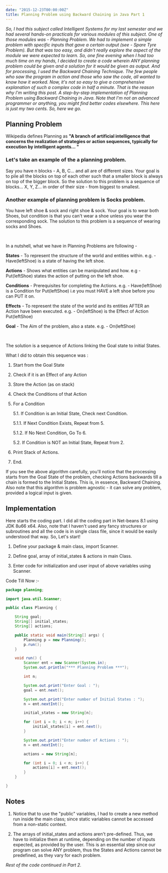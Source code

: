 ```yaml
---
date: "2015-12-23T00:00:00Z"
title: Planning Problem using Backward Chaining in Java Part 1
---
```


_So, I had this subject called Intelligent Systems for my last semester and we had several hands-on practicals for various modules of this subject. One of those modules was - Planning Problem. We had to implement a simple problem with specific inputs that gave a certain output (see - Spare Tyre Problem). But that was too easy, and didn't really explore the aspect of the module we were expected to learn. So, one fine evening when I had too much time on my hands, I decided to create a code wherein ANY planning problem could be given and a solution for it would be given as output. And for processing, I used the Backward Chaining Technique. The few people who saw the program in action and those who saw the code, all wanted to know how it worked. Now, it's not so easy to give a comprehensive explanation of such a complex code in half a minute. That is the reason why I'm writing this post. A step-by-step implementation of Planning Problem using Backward Chaining in Java. Note that I'm not an advanced programmer or anything, you might find better codes elsewhere. This here is just my two cents. So, here we go._

## Planning Problem

Wikipedia defines Planning as **"A branch of artificial intelligence that concerns the realization of strategies or action sequences, typically for execution by intelligent agents... "**

### Let's take an example of the a planning problem.

Say you have n blocks - A, B, C... and all are of different sizes. Your goal is to pile all the blocks on top of each other such that a smaller block is always on top of the bigger block. So the solution to this problem is a sequence of blocks... X, Y, Z... in order of their size - from biggest to smallest.

### Another example of planning problem is Socks problem.

You have left shoe & sock and right shoe & sock. Your goal is to wear both Shoes, but condition is that you can't wear a shoe unless you wear the corresponding sock. The solution to this problem is a sequence of wearing socks and Shoes.

&nbsp;

In a nutshell, what we have in Planning Problems are following -

**States** - To represent the structure of the world and entities within.
e.g. - Have(leftShoe) is a state of having the left shoe.

**Actions** - Shows what entities can be manipulated and how.
e.g - Put(leftShoe) states the action of putting on the left shoe.

**Conditions** - Prerequisites for completing the Actions.
e.g. - Have(leftShoe) is a Condition for Put(leftShoe) i.e you must HAVE a left shoe before you can PUT it on.

**Effects** - To represent the state of the world and its entities AFTER an Action have been executed.
e.g. - On(leftShoe) is the Effect of Action Put(leftShoe)

**Goal** - The Aim of the problem, also a state.
e.g. - On(leftShoe)

&nbsp;

The solution is a sequence of Actions linking the Goal state to initial States. 

What I did to obtain this sequence was :

1. Start from the Goal State

2. Check if it is an Effect of any Action

3. Store the Action (as on stack)

4. Check the Conditions of that Action

5. For a Condition

    5.1. If Condition is an Initial State, Check next Condition.

    5.1.1. If Next Condition Exists, Repeat from 5.

    5.1.2. If No Next Condition, Go To 6.

    5.2. If Condition is NOT an Initial State, Repeat from 2.

6. Print Stack of Actions.

7. End.

If you see the above algorithm carefully, you'll notice that the processing starts from the Goal State of the problem, checking Actions backwards till a chain is formed to the Initial States. This is, in essence, Backward Chaining. Also note that this algorithm is problem agnostic - it can solve any problem, provided a logical input is given.

## Implementation

Here starts the coding part. I did all the coding part in Net-beans 8.1 using JDK 8u66 x64. Also, note that I haven't used any fancy structures or subroutines and all the code is in single class file, since it would be easily understood that way. So, Let's start!

1. Define your package & main class, import Scanner.

2. Define goal, array of initial_states & actions in main Class.

3. Enter code for initialization and user input of above variables using Scanner.

Code Till Now :-

```java
package planning;

import java.util.Scanner;

public class Planning {

    String goal;
    String[] initial_states;
    String[] actions;

    public static void main(String[] args) {
        Planning p = new Planning();
        p.run();
    }

    void run() {
        Scanner ent = new Scanner(System.in);
        System.out.println("*** Planning Problem ***");

        int n;

        System.out.print("Enter Goal : ");
        goal = ent.next();

        System.out.print("Enter number of Initial States : ");
        n = ent.nextInt();

        initial_states = new String[n];

        for (int i = 0; i < n; i++) {
            initial_states[i] = ent.next();
        }

        System.out.print("Enter number of Actions : ");
        n = ent.nextInt();

        actions = new String[n];

        for (int i = 0; i < n; i++) {
            actions[i] = ent.next();
        }
    }

}
```

## Notes

1. Notice that to use the "public" variables, I had to create a new method run inside the main class; since static variables cannot be accessed from a non-static context.

2. The arrays of initial_states and actions aren't pre-defined. Thus, we have to initialize them at runtime, depending on the number of inputs expected, as provided by the user. This is an essential step since our program can solve ANY problem, thus the States and Actions cannot be predefined, as they vary for each problem.

_Rest of the code continued in Part 2._
